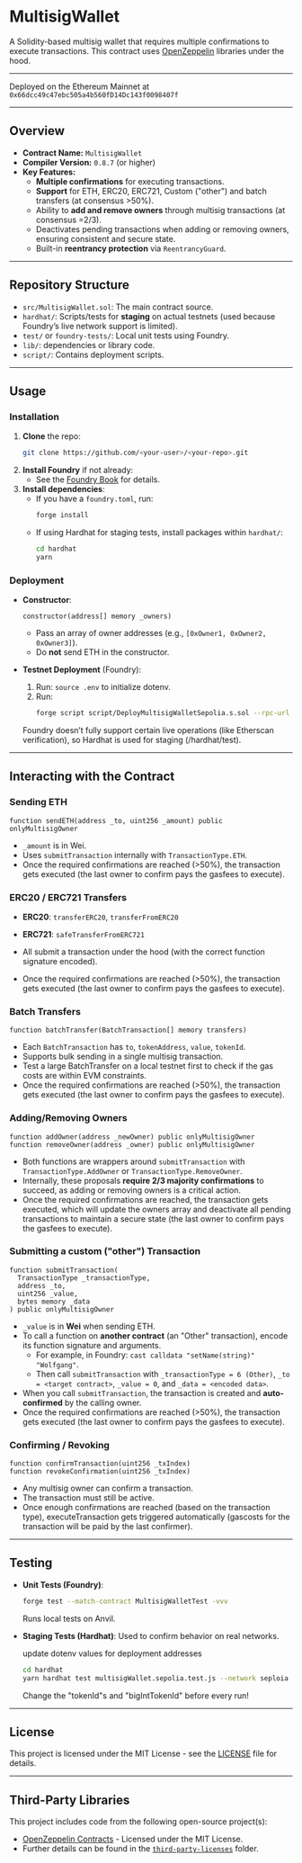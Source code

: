 # MultisigWallet

A Solidity-based multisig wallet that requires multiple confirmations to execute transactions. This contract uses [OpenZeppelin](https://github.com/OpenZeppelin/openzeppelin-contracts) libraries under the hood.

---

Deployed on the Ethereum Mainnet at `0x66dcc49c47ebc505a4b560fD14Dc143f0098407f`

---

## Overview

- **Contract Name:** `MultisigWallet`  
- **Compiler Version:** `0.8.7` (or higher)
- **Key Features:**
  - **Multiple confirmations** for executing transactions.
  - **Support** for ETH, ERC20, ERC721, Custom ("other") and batch transfers (at consensus >50%).
  - Ability to **add and remove owners** through multisig transactions (at consensus =2/3).
  - Deactivates pending transactions when adding or removing owners, ensuring consistent and secure state.
  - Built-in **reentrancy protection** via `ReentrancyGuard`.

---

## Repository Structure

- `src/MultisigWallet.sol`: The main contract source.
- `hardhat/`: Scripts/tests for **staging** on actual testnets (used because Foundry’s live network support is limited).
- `test/` or `foundry-tests/`: Local unit tests using Foundry.
- `lib/`: dependencies or library code.
- `script/`: Contains deployment scripts.

---

## Usage

### Installation

1. **Clone** the repo:
   ```bash
   git clone https://github.com/<your-user>/<your-repo>.git
   ```
2. **Install Foundry** if not already:
   - See the [Foundry Book](https://book.getfoundry.sh/getting-started/installation.html) for details.
3. **Install dependencies**:
   - If you have a `foundry.toml`, run:
     ```bash
     forge install
     ```
   - If using Hardhat for staging tests, install packages within `hardhat/`:
     ```bash
     cd hardhat
     yarn
     ```

### Deployment

- **Constructor**:
  ```solidity
  constructor(address[] memory _owners)
  ```
  - Pass an array of owner addresses (e.g., `[0xOwner1, 0xOwner2, 0xOwner3]`).
  - Do **not** send ETH in the constructor.


- **Testnet Deployment** (Foundry):
  1. Run: `source .env` to initialize dotenv.
  2. Run:
     ```bash
     forge script script/DeployMultisigWalletSepolia.s.sol --rpc-url $SEPOLIA_RPC_URL --broadcast --etherscan-api-key $ETHERSCAN_API_KEY --verify --account <Keystore ERC-2335 account Name> --sender <Keystore ERC-2335 public key>
     ```
  Foundry doesn’t fully support certain live operations (like Etherscan verification), so Hardhat is used for staging (/hardhat/test).

---

## Interacting with the Contract

### Sending ETH

```solidity
function sendETH(address _to, uint256 _amount) public onlyMultisigOwner
```

- `_amount` is in Wei.
- Uses `submitTransaction` internally with `TransactionType.ETH`.
- Once the required confirmations are reached (>50%), the transaction gets executed (the last owner to confirm pays the gasfees to execute).

### ERC20 / ERC721 Transfers

- **ERC20**: `transferERC20`, `transferFromERC20`
- **ERC721**: `safeTransferFromERC721`

- All submit a transaction under the hood (with the correct function signature encoded).
- Once the required confirmations are reached (>50%), the transaction gets executed (the last owner to confirm pays the gasfees to execute).

### Batch Transfers

```solidity
function batchTransfer(BatchTransaction[] memory transfers)
```

- Each `BatchTransaction` has `to`, `tokenAddress`, `value`, `tokenId`.
- Supports bulk sending in a single multisig transaction.
- Test a large BatchTransfer on a local testnet first to check if the gas costs are within EVM constraints.
- Once the required confirmations are reached (>50%), the transaction gets executed (the last owner to confirm pays the gasfees to execute).

### Adding/Removing Owners

```solidity
function addOwner(address _newOwner) public onlyMultisigOwner
function removeOwner(address _owner) public onlyMultisigOwner
```

- Both functions are wrappers around `submitTransaction` with `TransactionType.AddOwner` or `TransactionType.RemoveOwner`.
- Internally, these proposals **require 2/3 majority confirmations** to succeed, as adding or removing owners is a critical action.
- Once the required confirmations are reached, the transaction gets executed, which will update the owners array and deactivate all pending transactions to maintain a secure state (the last owner to confirm pays the gasfees to execute).

### Submitting a custom ("other") Transaction

```solidity
function submitTransaction(
  TransactionType _transactionType,
  address _to,
  uint256 _value,
  bytes memory _data
) public onlyMultisigOwner
```

- `_value` is in **Wei** when sending ETH.
- To call a function on **another contract** (an "Other" transaction), encode its function signature and arguments.
  - For example, in Foundry: `cast calldata "setName(string)" "Wolfgang"`.
  - Then call `submitTransaction` with `_transactionType = 6 (Other)`, `_to = <target contract>`, `_value = 0`, and `_data = <encoded data>`.
- When you call `submitTransaction`, the transaction is created and **auto-confirmed** by the calling owner.
- Once the required confirmations are reached (>50%), the transaction gets executed (the last owner to confirm pays the gasfees to execute).

### Confirming / Revoking

```solidity
function confirmTransaction(uint256 _txIndex)
function revokeConfirmation(uint256 _txIndex)
```

- Any multisig owner can confirm a transaction.
- The transaction must still be active.
- Once enough confirmations are reached (based on the transaction type), executeTransaction gets triggered automatically (gascosts for the transaction will be paid by the last confirmer).

---

## Testing

- **Unit Tests (Foundry)**:
   ```bash
  forge test --match-contract MultisigWalletTest -vvv
  ```
  Runs local tests on Anvil.

- **Staging Tests (Hardhat)**:
  Used to confirm behavior on real networks.

  update dotenv values for deployment addresses

  ```bash
  cd hardhat
  yarn hardhat test multisigWallet.sepolia.test.js --network seploia
  ```
  
  Change the "tokenId"s and "bigIntTokenId" before every run!

---

## License

This project is licensed under the MIT License - see the [LICENSE](../LICENSE) file for details.

---

## Third-Party Libraries

This project includes code from the following open-source project(s):

- [OpenZeppelin Contracts](https://github.com/OpenZeppelin/openzeppelin-contracts) - Licensed under the MIT License.  
- Further details can be found in the [`third-party-licenses`](../third-party-licenses) folder.
